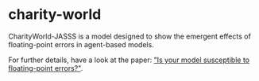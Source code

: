 # charity-world
CharityWorld-JASSS is a model designed to show the emergent effects of floating-point errors in agent-based models.

For further details, have a look at the paper: <a target="_blank" href="http://jasss.soc.surrey.ac.uk/9/4/4.html">"Is your model susceptible to floating-point errors?"</a>.

